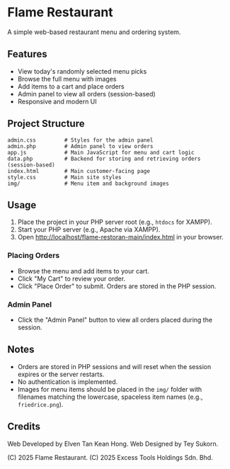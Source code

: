 # Flame Restaurant 

A simple web-based restaurant menu and ordering system.

## Features

- View today's randomly selected menu picks
- Browse the full menu with images
- Add items to a cart and place orders
- Admin panel to view all orders (session-based)
- Responsive and modern UI

## Project Structure

```
admin.css         # Styles for the admin panel
admin.php         # Admin panel to view orders
app.js            # Main JavaScript for menu and cart logic
data.php          # Backend for storing and retrieving orders (session-based)
index.html        # Main customer-facing page
style.css         # Main site styles
img/              # Menu item and background images
```

## Usage

1. Place the project in your PHP server root (e.g., `htdocs` for XAMPP).
2. Start your PHP server (e.g., Apache via XAMPP).
3. Open [http://localhost/flame-restoran-main/index.html](http://localhost/flame-restoran-main/index.html) in your browser.

### Placing Orders

- Browse the menu and add items to your cart.
- Click "My Cart" to review your order.
- Click "Place Order" to submit. Orders are stored in the PHP session.

### Admin Panel

- Click the "Admin Panel" button to view all orders placed during the session.

## Notes

- Orders are stored in PHP sessions and will reset when the session expires or the server restarts.
- No authentication is implemented.
- Images for menu items should be placed in the `img/` folder with filenames matching the lowercase, spaceless item names (e.g., `friedrice.png`).

## Credits

Web Developed by Elven Tan Kean Hong.
Web Designed by Tey Sukorn.

(C) 2025 Flame Restaurant.
(C) 2025 Excess Tools Holdings Sdn. Bhd.
